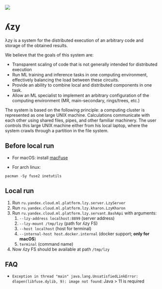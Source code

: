 ![](https://github.com/lambda-zy/lzy/actions/workflows/pull-request-workflow.yaml/badge.svg)

# ʎzy

λzy is a system for the distributed execution of an arbitrary code and storage of the obtained results.

We believe that the goals of this system are:
- Transparent scaling of code that is not generally intended for distributed execution
- Run ML training and inference tasks in one computing environment, effectively balancing the load between these circuits.
- Provide an ability to combine local and distributed components in one task.
- Allow an ML specialist to implement an arbitrary configuration of the computing environment (MR, main-secondary, rings/trees, etc.)

The system is based on the following principle: a computing cluster is represented as one large UNIX machine. Calculations communicate with each other using shared files, pipes, and other familiar machinery. The user controls this large UNIX machine either from his local laptop, where the system crawls through a partition in the file system.

## Before local run

* For macOS: install [macFuse](https://osxfuse.github.io)

* For arch linux:
```
pacman -Sy fuse2 inetutils
```

## Local run

1. Run `ru.yandex.cloud.ml.platform.lzy.server.LzyServer`
2. Run `ru.yandex.cloud.ml.platform.lzy.kharon.LzyKharon`
3. Run `ru.yandex.cloud.ml.platform.lzy.servant.BashApi` with arguments:
   1. `--lzy-address localhost:8899` (server address)
   2. `--lzy-mount /tmp/lzy` (path for ʎzy FS)
   3. `--host localhost` (host for terminal)
   4. `--internal-host host.docker.internal` (docker support; **only for macOS**)
   5. `terminal` (command name)
4. Now ʎzy FS should be available at path `/tmp/lzy`

## FAQ

* ```Exception in thread "main" java.lang.UnsatisfiedLinkError: dlopen(libfuse.dylib, 9): image not found```: Java > 11 is required
